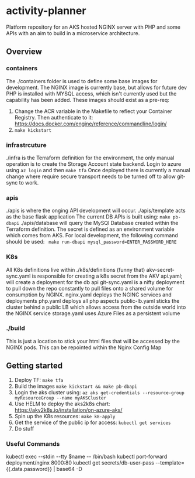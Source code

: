 # activity-planner
Platform repository for an AKS hosted NGINX server with PHP and some APIs with an aim to build in a microservice architecture.

## Overview
### containers
The ./containers folder is used to define some base images for development. The NGINX image is currently base, but allows for future dev
PHP is installed with MYSQL access, which isn't currently used but the capability has been added.
These images should exist as a pre-req:
1. Change the ACR variable in the Makefile to reflect your Container Registry. Then authenticate to it: https://docs.docker.com/engine/reference/commandline/login/
2. ``` make kickstart ```

### infrastrcuture
./infra is the Terraform definition for the environment, the only manual operation is to create the Storage Account state backend.
Login to azure using ``` az login ``` and then ``` make tfa ```
Once deployed there is currently a manual change where require secure transport needs to be turned off to allow git-sync to work. 

### apis
./apis is where the onging API development will occur. 
./apis/template acts as the base flask application
The current DB APIs is built using: ``` make pb-dbapi ```
./apis/database will query the MySQl Database created within the Terraform definition. The secret is defined as an environment variable which comes from AKS. For local development, the following command should be used:  ``` make run-dbapi mysql_password=ENTER_PASSWORD_HERE```

### K8s
All K8s definitions live within ./k8s/definitions (funny that)
akv-secret-sync.yaml is responsible for creating a k8s secret from the AKV
api.yaml; will create a deployment for the db api
git-sync.yaml is a nifty deployment to pull down the repo constantly to pull files onto a shared volume for consumption by NGINX. 
nginx.yaml deploys the NGINC services and deployments
php.yaml deploys all php aspects
public-lb.yaml sticks the cluster behind a public LB which allows access from the outside world into the NGINX service
storage.yaml uses Azure Files as a persistent volume

### ./build
This is just a location to stick your html files that will be accessed by the NGINX pods. This can be repointed within the Nginx Config Map

## Getting started
1. Deploy TF: ``` make tfa ```
2. Build the images ``` make kickstart && make pb-dbapi ```
3. Login the aks cluster using: ``` az aks get-credentials --resource-group myResourceGroup --name myAKSCluster ```
4. Use HELM to deploy the aks2k8s chart: https://akv2k8s.io/installation/on-azure-aks/
5. Spin up the K8s resources: ``` make k8-apply ```
6. Get the service of the public ip for access: ``` kubectl get services ```
7. Do stuff

### Useful Commands
kubectl exec --stdin --tty $name -- /bin/bash
kubectl port-forward deployment/nginx 8000:80
kubectl get secrets/db-user-pass --template={{.data.password}} | base64 -D